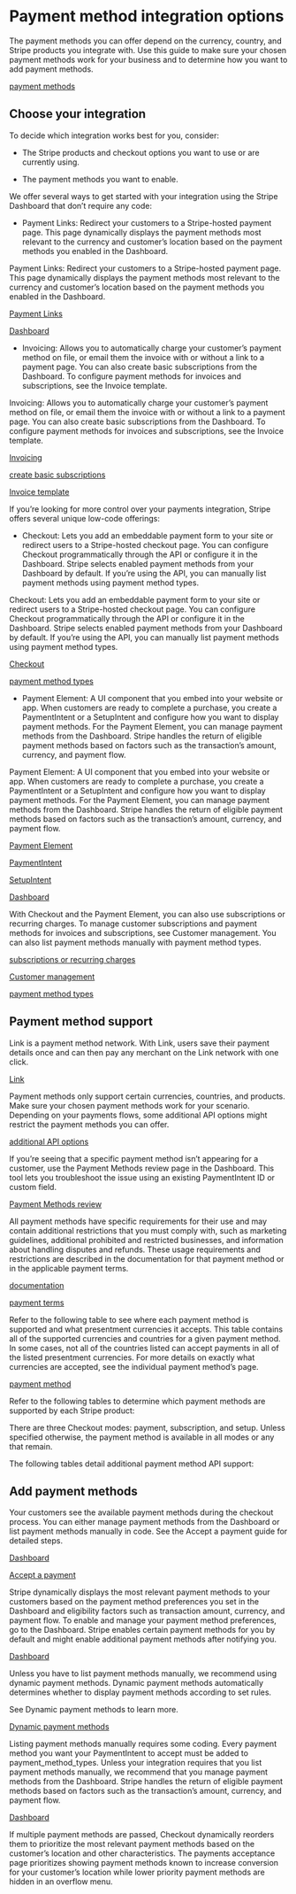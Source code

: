 # Payment method integration options

The payment methods you can offer depend on the currency, country, and Stripe products you integrate with. Use this guide to make sure your chosen payment methods work for your business and to determine how you want to add payment methods.

[payment methods](#payment-method-availability)

## Choose your integration

To decide which integration works best for you, consider:

- The Stripe products and checkout options you want to use or are currently using.

- The payment methods you want to enable.

We offer several ways to get started with your integration using the Stripe Dashboard that don’t require any code:

- Payment Links: Redirect your customers to a Stripe-hosted payment page. This page dynamically displays the payment methods most relevant to the currency and customer’s location based on the payment methods you enabled in the Dashboard.

Payment Links: Redirect your customers to a Stripe-hosted payment page. This page dynamically displays the payment methods most relevant to the currency and customer’s location based on the payment methods you enabled in the Dashboard.

[Payment Links](/payment-links)

[Dashboard](https://dashboard.stripe.com/settings/payment_methods)

- Invoicing: Allows you to automatically charge your customer’s payment method on file, or email them the invoice with or without a link to a payment page. You can also create basic subscriptions from the Dashboard. To configure payment methods for invoices and subscriptions, see the Invoice template.

Invoicing: Allows you to automatically charge your customer’s payment method on file, or email them the invoice with or without a link to a payment page. You can also create basic subscriptions from the Dashboard. To configure payment methods for invoices and subscriptions, see the Invoice template.

[Invoicing](/invoicing/quickstart-guide)

[create basic subscriptions](https://dashboard.stripe.com/subscriptions/create)

[Invoice template](https://dashboard.stripe.com/settings/billing/invoice)

If you’re looking for more control over your payments integration, Stripe offers several unique low-code offerings:

- Checkout: Lets you add an embeddable payment form to your site or redirect users to a Stripe-hosted checkout page. You can configure Checkout programmatically through the API or configure it in the Dashboard. Stripe selects enabled payment methods from your Dashboard by default. If you’re using the API, you can manually list payment methods using payment method types.

Checkout: Lets you add an embeddable payment form to your site or redirect users to a Stripe-hosted checkout page. You can configure Checkout programmatically through the API or configure it in the Dashboard. Stripe selects enabled payment methods from your Dashboard by default. If you’re using the API, you can manually list payment methods using payment method types.

[Checkout](/payments/checkout)

[payment method types](/api/checkout/sessions/create#create_checkout_session-payment_method_types)

- Payment Element: A UI component that you embed into your website or app. When customers are ready to complete a purchase, you create a PaymentIntent or a SetupIntent and configure how you want to display payment methods. For the Payment Element, you can manage payment methods from the Dashboard. Stripe handles the return of eligible payment methods based on factors such as the transaction’s amount, currency, and payment flow.

Payment Element: A UI component that you embed into your website or app. When customers are ready to complete a purchase, you create a PaymentIntent or a SetupIntent and configure how you want to display payment methods. For the Payment Element, you can manage payment methods from the Dashboard. Stripe handles the return of eligible payment methods based on factors such as the transaction’s amount, currency, and payment flow.

[Payment Element](/payments/payment-element)

[PaymentIntent](/payments/payment-intents)

[SetupIntent](/api/setup_intents)

[Dashboard](https://dashboard.stripe.com/settings/payment_methods)

With Checkout and the Payment Element, you can also use subscriptions or recurring charges. To manage customer subscriptions and payment methods for invoices and subscriptions, see Customer management. You can also list payment methods manually with payment method types.

[subscriptions or recurring charges](/billing/subscriptions/build-subscriptions?ui=stripe-hosted)

[Customer management](/customer-management)

[payment method types](/api/payment_intents/create#create_payment_intent-payment_method_types)

## Payment method support

Link is a payment method network. With Link, users save their payment details once and can then pay any merchant on the Link network with one click.

[Link](/payments/link)

Payment methods only support certain currencies, countries, and products. Make sure your chosen payment methods work for your scenario. Depending on your payments flows, some additional API options might restrict the payment methods you can offer.

[additional API options](#additional-api-supportability)

If you’re seeing that a specific payment method isn’t appearing for a customer, use the Payment Methods review page in the Dashboard. This tool lets you troubleshoot the issue using an existing PaymentIntent ID or custom field.

[Payment Methods review](https://dashboard.stripe.com/settings/payment_methods/review)

All payment methods have specific requirements for their use and may contain additional restrictions that you must comply with, such as marketing guidelines, additional prohibited and restricted businesses, and information about handling disputes and refunds. These usage requirements and restrictions are described in the documentation for that payment method or in the applicable payment terms.

[documentation](/payments/payment-methods/overview)

[payment terms](https://stripe.com/payment-terms/legal)

Refer to the following table to see where each payment method is supported and what presentment currencies it accepts. This table contains all of the supported currencies and countries for a given payment method. In some cases, not all of the countries listed can accept payments in all of the listed presentment currencies. For more details on exactly what currencies are accepted, see the individual payment method’s page.

[payment method](/api/payment_methods/object#payment_method_object-type)

Refer to the following tables to determine which payment methods are supported by each Stripe product:

There are three Checkout modes: payment, subscription, and setup. Unless specified otherwise, the payment method is available in all modes or any that remain.

The following tables detail additional payment method API support:

## Add payment methods

Your customers see the available payment methods during the checkout process. You can either manage payment methods from the Dashboard or list payment methods manually in code. See the Accept a payment guide for detailed steps.

[Dashboard](https://dashboard.stripe.com/settings/payment_methods)

[Accept a payment](/payments/accept-a-payment)

Stripe dynamically displays the most relevant payment methods to your customers based on the payment method preferences you set in the Dashboard and eligibility factors such as transaction amount, currency, and payment flow. To enable and manage your payment method preferences, go to the Dashboard. Stripe enables certain payment methods for you by default and might enable additional payment methods after notifying you.

[Dashboard](https://dashboard.stripe.com/settings/payment_methods)

Unless you have to list payment methods manually, we recommend using dynamic payment methods. Dynamic payment methods automatically determines whether to display payment methods according to set rules.

See Dynamic payment methods to learn more.

[Dynamic payment methods](/payments/payment-methods/dynamic-payment-methods)

Listing payment methods manually requires some coding. Every payment method you want your PaymentIntent to accept must be added to payment_method_types. Unless your integration requires that you list payment methods manually, we recommend that you manage payment methods from the Dashboard. Stripe handles the return of eligible payment methods based on factors such as the transaction’s amount, currency, and payment flow.

[Dashboard](https://dashboard.stripe.com/settings/payment_methods)

If multiple payment methods are passed, Checkout dynamically reorders them to prioritize the most relevant payment methods based on the customer’s location and other characteristics. The payments acceptance page prioritizes showing payment methods known to increase conversion for your customer’s location while lower priority payment methods are hidden in an overflow menu.

